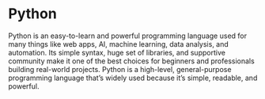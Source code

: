 # Python
Python is an easy-to-learn and powerful programming language used for many things like web apps, AI, machine learning, data analysis, and automation. Its simple syntax, huge set of libraries, and supportive community make it one of the best choices for beginners and professionals building real-world projects.
Python is a high-level, general-purpose programming language that’s widely used because it’s simple, readable, and powerful.
